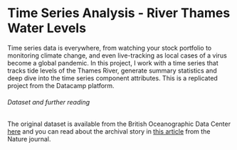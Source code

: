# Time Series Analysis - River Thames Water Levels 

Time series data is everywhere, from watching your stock portfolio to monitoring climate change, and even live-tracking as local cases of a virus become a global pandemic. In this project, I work with a time series that tracks tide levels of the Thames River, generate summary statistics and deep dive into the time series component attributes. This is a replicated project from the Datacamp platform. 

###### Dataset and further reading
The original dataset is available from the British Oceanographic Data Center [here](https://www.bodc.ac.uk/data/published_data_library/catalogue/10.5285/b66afb2c-cd53-7de9-e053-6c86abc0d251) and you can read about the archival story in [this article](https://www.nature.com/articles/s41597-022-01223-7) from the Nature journal.

